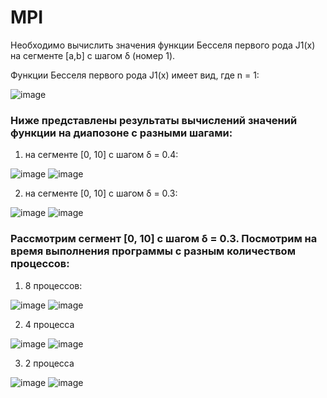 # MPI

Необходимо вычислить значения функции Бесселя первого рода J1(x) на сегменте [a,b] с шагом δ (номер 1).

Функции Бесселя первого рода J1(x) имеет вид, где n = 1:

![image](https://user-images.githubusercontent.com/58008126/225900183-d3eea74b-184d-46b6-891a-e425ea4c099e.png)

### Ниже представлены результаты вычислений значений функции на диапозоне с разными шагами:

1) на сегменте [0, 10] с шагом δ = 0.4:

![image](https://user-images.githubusercontent.com/58008126/225904355-56673343-93a6-48b6-95b9-7234055cce2e.png)
![image](https://user-images.githubusercontent.com/58008126/225904434-89d9a042-6e85-484f-9844-99590c7c28af.png)

2)  на сегменте [0, 10] с шагом δ = 0.3:

![image](https://user-images.githubusercontent.com/58008126/225904549-62969c86-a976-46ee-a143-dd6810830a08.png)
![image](https://user-images.githubusercontent.com/58008126/225904606-5069d2e0-4813-4129-9f22-9449a840603f.png)

### Рассмотрим сегмент [0, 10] с шагом δ = 0.3. Посмотрим на время выполнения программы с разным количеством процессов:

1) 8 процессов:

![image](https://user-images.githubusercontent.com/58008126/226431449-64066786-8cac-4126-975c-4e0fc72df828.png)
![image](https://user-images.githubusercontent.com/58008126/226431513-23007ea1-3829-4ec2-9a20-238aa06161cb.png)

2) 4 процесса

![image](https://user-images.githubusercontent.com/58008126/226432398-8c05697f-b327-400a-aef8-b8f52f8e517d.png)
![image](https://user-images.githubusercontent.com/58008126/226432458-7df5b05d-7d24-4a75-b071-7d05e6b942e8.png)

3) 2 процесса

![image](https://user-images.githubusercontent.com/58008126/226432618-8db4fd95-a4f7-4b89-b501-f80a8c6cf643.png)
![image](https://user-images.githubusercontent.com/58008126/226434440-ca018d3c-dd04-43ce-bd66-703cf1c28394.png)

